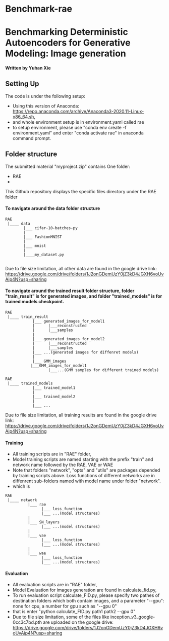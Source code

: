 # Benchmark-rae
# Benchmarking Deterministic Autoencoders for Generative Modeling: Image generation

#### Written by Yuhan Xie

## Setting Up
The code is under the following setup:
* Using this version of Anaconda: https://repo.anaconda.com/archive/Anaconda3-2020.11-Linux-x86_64.sh, 
* and whole environment setup is in environment.yaml called rae
* to setup environment, please use "conda env create -f environment.yaml" and enter "conda activate rae" in anaconda command prompt.

## Folder structure
The submitted material "myproject.zip" contains One folder:
* RAE
* 
This Github repository displays the specific files directory under the RAE folder

#### To navigate around the data folder structure
```
RAE
 |____ data
        |___ cifar-10-batches-py
        |
        |___ FashionMNIST     
        |            
        |___ mnist
        |
        |____my_dataset.py
		  

```
Due to file size limitation, all other data are found in the google drive link: https://drive.google.com/drive/folders/1J2onGDemUzY0jZ3kD4JGXH6voUvAip4N?usp=sharing

#### To navigate around the trained result folder structure, folder "train_result" is for generated images, and folder "trained_models" is for trained models checkpoint.
```
RAE
 |____ train_result 
            |___ generated_images_for_model1
            |      |___reconstructed
            |      |___samples
            |
            |___ generated_images_for_model2
            |      |___reconstructed
            |      |___samples
            |___ ...(generated images for diffenret models)
            |   
            |___ GMM_images
		   |___GMM_images_for_model1
                   |___...(GMM samples for different trained models)

```

```
RAE
 |____ trained_models 
            |___ trained_model1
            |
            |___ trained_model2
            |
            |___ ...

```

Due to file size limitation, all training results are found in the google drive link: https://drive.google.com/drive/folders/1J2onGDemUzY0jZ3kD4JGXH6voUvAip4N?usp=sharing

#### Training 
* All training scripts are in "RAE" folder,
* Model training scripts are named starting with the prefix "train" and network name followed by the RAE, VAE or WAE
* Note that folders "network", "opts" and "utils" are packages depended by training scripts above. Loss functions of different networks are in diffenrent sub-folders named with model name under folder "network".
* which is

```
RAE
 |____ network 
          |___ rae
                |___ loss_function
                |___ ...(model structures)
          |
          |___ SN_layers
                |___ ...(model structures)
          |
          |___ vae
                |___ loss_function
                |___ ...(model structures)
          |
          |___ wae
                |___ loss_function
                |___ ...(model structures)

```

####  Evaluation
* All evaluation scripts are in "RAE" folder,
* Model Evaluation for images generation are found in calculate_fid.py,
* To run evaluation script calculate_FID.py, please specify two pathes of destination folders which both contain images, and a parameter "--gpu": none for cpu, a number for gpu such as "--gpu 0"
* that is enter "python calculate_FID.py path1 path2 --gpu 0"
* Due to file size limitation, some of the files like inception_v3_google-0cc3c7bd.pth are uploaded on the google drive: https://drive.google.com/drive/folders/1J2onGDemUzY0jZ3kD4JGXH6voUvAip4N?usp=sharing

